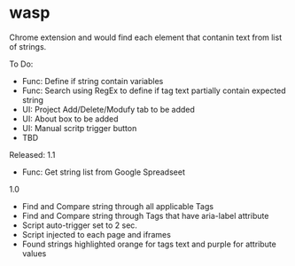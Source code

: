 # wasp
Chrome extension and would find each element that contanin text from list of strings.


To Do:
- Func: Define if string contain variables
- Func: Search using RegEx to define if tag text partially contain expected string
- UI: Project Add/Delete/Modufy tab to be added
- UI: About box to be added
- UI: Manual scritp trigger button
- TBD


Released:
1.1
- Func: Get string list from Google Spreadseet

1.0
- Find and Compare string through all applicable Tags
- Find and Compare string through Tags that have aria-label attribute
- Script auto-trigger set to 2 sec.
- Script injected to each page and iframes
- Found strings highlighted orange for tags text and purple for attribute values 